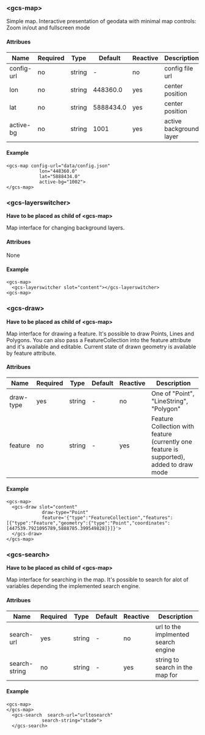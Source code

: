 ### \<gcs-map\>

Simple map. Interactive presentation of geodata with minimal map controls: Zoom in/out and fullscreen mode

#### Attribues

| Name       | Required | Type       | Default    | Reactive | Description |
|------------|----------|------------|------------|----------|-------------|
| config-url | no       | string     | -          | no       | config file url |
| lon        | no       | string     | 448360.0   | yes      | center position |
| lat        | no       | string     | 5888434.0  | yes      | center position |
| active-bg  | no       | string     | 1001       | yes      | active background layer |

#### Example

```
<gcs-map config-url="data/config.json"
            lon="448360.0"
            lat="5888434.0"
            active-bg="1002">
</gcs-map>
```

### \<gcs-layerswitcher\>

**Have to be placed as child of \<gcs-map\>**

Map interface for changing background layers.

#### Attribues

None

#### Example

```
<gcs-map>
  <gcs-layerswitcher slot="content"></gcs-layerswitcher>
<gcs-map>
```

### \<gcs-draw\>

**Have to be placed as child of \<gcs-map\>**

Map interface for drawing a feature. It's possible to draw Points, Lines and Polygons. You can also pass a FeatureCollection into the feature attribute and it's available and editable. Current state of drawn geometry is available by feature attribute.

#### Attribues

| Name       | Required | Type       | Default    | Reactive | Description |
|------------|----------|------------|------------|----------|-------------|
| draw-type  | yes      | string     | -          | no       | One of "Point", "LineString", "Polygon" |
| feature    | no       | string     | -          | yes      | Feature Collection with feature (currently one feature is supported), added to draw mode

#### Example

```
<gcs-map>
  <gcs-draw slot="content"
             draw-type="Point"
             feature='{"type":"FeatureCollection","features":[{"type":"Feature","geometry":{"type":"Point","coordinates":[447539.7921095789,5888785.399549828]}]}'>
  </gcs-draw>
</gcs-map>
```

### \<gcs-search\>

**Have to be placed as child of \<gcs-map\>**

Map interface for searching in the map. It's possible to search for alot of variables depending the implemented search engine.

#### Attribues

| Name          | Required | Type       | Default    | Reactive | Description |
|---------------|----------|------------|------------|----------|-------------|
| search-url    | yes      | string     | -          | no       | url to the implmented search engine |
| search-string | no       | string     | -          | yes      | string to search in the map for |

#### Example

```
<gcs-map>
</gcs-map>
  <gcs-search  search-url="urltosearch"
             search-string="stade">
  </gcs-search>
```